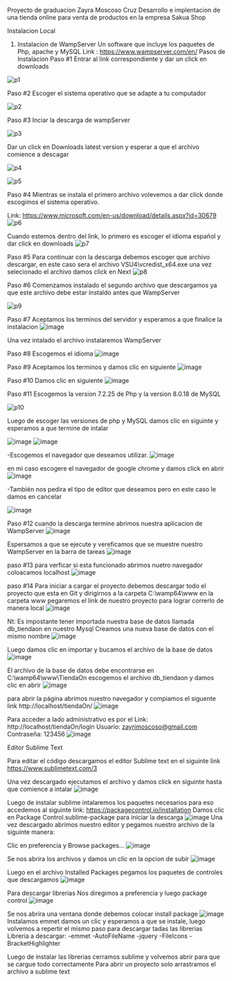 Proyecto de graduacion Zayra Moscoso Cruz
Desarrollo e implentacion de una tienda online para venta de productos en la empresa Sakua Shop

Instalacion Local
1. Instalacion de WampServer
Un software que incluye los paquetes de Php, apache y MySQL
Link : https://www.wampserver.com/en/
Pasos de Instalacion 
Paso #1
Entrar al link correspondiente y dar un click en downloads

![p1](https://user-images.githubusercontent.com/60948379/134778069-2b1ba854-599d-4894-b2ae-81cbd2196b92.png)

Paso #2
Escoger el sistema operativo que se adapte a tu computador

![p2](https://user-images.githubusercontent.com/60948379/134778054-dd68938a-09d7-4a81-991f-4613b1f6350f.png)

Paso #3 
Inciar la descarga de wampServer

![p3](https://user-images.githubusercontent.com/60948379/134778188-88efc65a-594b-4656-8098-b8efc176e677.png)

Dar un click en Downloads latest version y esperar a que el archivo comience a descagar

![p4](https://user-images.githubusercontent.com/60948379/134778293-f34a21aa-b664-49a8-a7e4-ece48f851e79.png)


![p5](https://user-images.githubusercontent.com/60948379/134778318-29f33b46-b95b-4cf9-bfae-0bec814a70ec.png)

Paso #4 
Mientras se instala el primero archivo volevemos a dar click donde escogimos el sistema operativo.

Link: https://www.microsoft.com/en-us/download/details.aspx?id=30679
![p6](https://user-images.githubusercontent.com/60948379/134778630-b5b378d5-d82e-4080-88ce-5232ec423d28.png)

Cuando estemos dentro del link, lo primero es escoger el idioma español y dar click en downloads
![p7](https://user-images.githubusercontent.com/60948379/134778697-96d75ecc-6b73-49b7-ad83-d64f100925db.png)

Paso #5
Para continuar con la descarga debemos escoger que archivo descargar, en este caso sera el archivo VSU4\vcredist_x64.exe
una vez selecionado el archivo damos click en Next
![p8](https://user-images.githubusercontent.com/60948379/134778856-786eb88b-c86a-4fd2-9e2c-2d1b518211e1.png)

Paso #6 
Comenzamos instalado el segundo archivo que descargamos ya que este archivo debe estar instaldo antes que WampServer

![p9](https://user-images.githubusercontent.com/60948379/134778999-580579f5-dc1d-4e02-80ac-93979dd10d14.png)

Paso #7
Aceptamos los terminos del servidor y esperamos a que finalice la instalacion
![image](https://user-images.githubusercontent.com/60948379/134779138-111d2870-df86-4791-ba53-0c1c33e275bb.png)

Una vez intalado el archivo instalaremos WampServer 

Paso #8
Escogemos el idioma
![image](https://user-images.githubusercontent.com/60948379/134779561-bd87f3d5-5987-45b6-a144-83ab398f47a5.png)

Paso #9 
Aceptamos los terminos y damos clic en siguiente
![image](https://user-images.githubusercontent.com/60948379/134779588-4766e4b6-8f26-4848-95fa-dba47f1fc62a.png)

Paso #10
Damos clic en siguiente
![image](https://user-images.githubusercontent.com/60948379/134779599-72efdd29-56d9-4378-9275-e54c3e694174.png)

Paso #11
Escogemos la version 7.2.25 de Php y la version 8.0.18 de MySQL

![p10](https://user-images.githubusercontent.com/60948379/134779792-a7f4910d-a6e7-44e4-b4d9-739d9250e584.png)

Luego de escoger las versiones de php y MySQL damos clic en siguinte y esperamos a que termine de intalar 

![image](https://user-images.githubusercontent.com/60948379/136290053-9a333100-0598-4e07-a9e9-78a9891f995d.png)
![image](https://user-images.githubusercontent.com/60948379/136291063-34cc930c-6fe5-4303-b3d8-cdaeeb0828d4.png)

-Escogemos el navegador que deseamos utilizar.
![image](https://user-images.githubusercontent.com/60948379/136291652-e836cb27-57f2-4912-835e-59098e7c9f77.png)

en mi caso escogere el navegador de google chrome y damos click en abrir 
![image](https://user-images.githubusercontent.com/60948379/136291804-144a59d9-2760-43c0-85ac-5450979846c3.png)

-También nos pedira el tipo de editor que deseamos pero en este caso le damos en cancelar

![image](https://user-images.githubusercontent.com/60948379/136291983-50a2b1cb-2c68-4352-802a-57ae10c19721.png)


Paso #12 
cuando la descarga termine abrimos nuestra aplicacion de WampServer
![image](https://user-images.githubusercontent.com/60948379/134779914-21306d55-5781-4985-b2d0-dfdd60781967.png)

Espersamos a que se ejecute y vereficamos que se muestre nuestro WampServer en la barra de tareas
![image](https://user-images.githubusercontent.com/60948379/134779999-89e16776-1881-43d7-a69f-1af46f7f1ad3.png)

paso #13
para verficar si esta funcionado abrimos nuetro navegador coloacamos localhost 
![image](https://user-images.githubusercontent.com/60948379/134780032-873108eb-a74a-40b5-9be7-05a6ea0637b3.png)

paso #14
Para iniciar a cargar el proyecto debemos descargar todo el proyecto que esta en Git y dirigirnos a la carpeta C:\wamp64\www
en la carpeta www pegaremos el link de nuestro proyecto para lograr correrlo de manera local 
![image](https://user-images.githubusercontent.com/60948379/134780148-86b33160-d73f-4aae-92b9-152e63f4c99f.png)

Nt: Es impostante tener importada nuestra base de datos llamada db_tiendaon en nuestro Mysql 
Creamos una nueva base de datos con el mismo nombre
![image](https://user-images.githubusercontent.com/60948379/134780377-6f7d8f3a-548b-484e-ad79-8eb98230f836.png)

Luego damos clic en importar y bucamos el archivo de la base de datos
![image](https://user-images.githubusercontent.com/60948379/134780402-40bd0f83-cea0-4068-90e9-4f596b6d8577.png)

El archivo de la base de datos debe encontrarse en C:\wamp64\www\TiendaOn
escogemos el archivo db_tiendaon y damos clic en abrir
![image](https://user-images.githubusercontent.com/60948379/134780454-f2bd2b65-ceda-4e7a-b5d0-3554f54e7a67.png)

para abrir la página abrimos nuestro navegador y compiamos el siguente link http://localhost/tiendaOn/
![image](https://user-images.githubusercontent.com/60948379/134780189-5a12e5d6-2bf8-4e0c-95f3-a4365b408210.png)

Para acceder a lado administrativo es por el Link: http://localhost/tiendaOn/login
Usuario: zayrimoscoso@gmail.com
Contraseña: 123456
![image](https://user-images.githubusercontent.com/60948379/134780228-e576d44c-8697-408e-9bba-38918207e770.png)

Editor Sublime Text 

Para editar el código descargamos el editor Sublime text en el siguinte link https://www.sublimetext.com/3

Una vez descargado ejecutamos el archivo y damos click en siguinte hasta que comience a intalar
![image](https://user-images.githubusercontent.com/60948379/134780587-4f7368ac-331e-48cc-a5dc-f73ed0ef9112.png)

Luego de instalar sublime intalaremos los paquetes necesarios para eso accedemos al siguinte link: https://packagecontrol.io/installation
Damos clic en Package Control.sublime-package  para iniciar la descarga 
![image](https://user-images.githubusercontent.com/60948379/134780735-3f72737f-c60e-42ac-b5b4-4f47b1866c8c.png)
Una vez descargado abrimos nuestro editor y pegamos nuestro archivo de la siguinte manera:

Clic en preferencia y Browse packages...
![image](https://user-images.githubusercontent.com/60948379/134780779-c86863c1-4a94-4990-b095-c30566a6365a.png)

Se nos abrira los archivos y damos un clic en la opcion de subir
![image](https://user-images.githubusercontent.com/60948379/134780826-29a09fa8-bcce-4a19-b552-304bfe901ccd.png)

Luego en el archivo Installed Packages pegamos los paquetes de controles que descargamos
![image](https://user-images.githubusercontent.com/60948379/134780854-13a77d8a-0818-4cd1-afa3-0767ea4849e7.png)

Para descargar librerias 
Nos diregimos a preferencia y luego package control
![image](https://user-images.githubusercontent.com/60948379/134780894-31f12cd1-ae3b-48bf-b287-37d110e4ce64.png)

Se nos abrira una ventana donde debemos colocar install package 
![image](https://user-images.githubusercontent.com/60948379/134780958-74a75415-0575-414b-a336-f4cef0714a43.png)
Instalamos emmet damos un clic y esperamos a que se instale, luego volvemos a repertir el mismo paso para descargar tadas las librerias 
Libreria a descargar:
-emmet 
-AutoFileName
-jquery
-FileIcons
-BracketHighlighter

Luego de instalar las librerias cerramos sublime y volvemos abrir para que se cargue todo correctamente
Para abrir un proyecto solo arrastramos el archivo a sublime text











